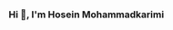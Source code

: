 ### Hi 👋, I'm Hosein Mohammadkarimi

<!--
**Hosein110011/Hosein110011** is a ✨ _special_ ✨ repository because its `README.md` (this file) appears on your GitHub profile.

Here are some ideas to get you started:

- 🔭 I’m currently working on Web appliacations
- 🌱 I’m currently learning ReactJS Frontend Framework
- 👯 I’m looking to collaborate on Web Developement Projects as Backend Developer
- 🤔 I’m looking for help with ...
- 💬 Ask me about Python & Django
- 📫 How to reach me: immortalhosein110011@gmail.com
- 😄 Pronouns: ...
- ⚡ Fun fact: I really see different now..
-->
